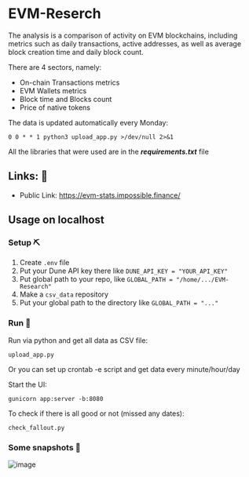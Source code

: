 # EVM-Reserch

The analysis is a comparison of activity on EVM blockchains, including metrics such as daily transactions, active addresses, as well as average block creation time and daily block count.

There are 4 sectors, namely:

- On-chain Transactions metrics
- EVM Wallets metrics
- Block time and Blocks count
- Price of native tokens

The data is updated automatically every Monday:

```basg
0 0 * * 1 python3 upload_app.py >/dev/null 2>&1
```

All the libraries that were used are in the ***requirements.txt*** file 

## Links: 🥳

- Public Link: https://evm-stats.impossible.finance/


## Usage on localhost

### Setup ⛏️

1. Create `.env` file
2. Put your Dune API key there like `DUNE_API_KEY = "YOUR_API_KEY"`
3. Put global path to your repo, like `GLOBAL_PATH = "/home/.../EVM-Research"`
4. Make a `csv_data` repository
5. Put your global path to the directory like `GLOBAL_PATH = "..."`

### Run 🤖

Run via python and get all data as CSV file:
```basg
upload_app.py
```

Or you can set up crontab -e script and get data every minute/hour/day

Start the UI:
```basg
gunicorn app:server -b:8080
```


To check if there is all good or not (missed any dates):
```basg
check_fallout.py
```


### Some snapshots 📸

![image](https://github.com/0xKARTOD/EVM-Research/assets/100310858/a52eadb6-3df5-4cb8-b187-79e8766cebbb)
